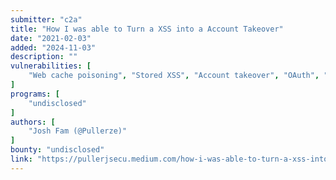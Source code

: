 ```yaml
---
submitter: "c2a"
title: "How I was able to Turn a XSS into a Account Takeover"
date: "2021-02-03"
added: "2024-11-03"
description: ""
vulnerabilities: [
    "Web cache poisoning", "Stored XSS", "Account takeover", "OAuth", "Logic flaw"
]
programs: [
    "undisclosed"
]
authors: [
    "Josh Fam (@Pullerze)"
]
bounty: "undisclosed"
link: "https://pullerjsecu.medium.com/how-i-was-able-to-turn-a-xss-into-a-account-takeover-ae0c478640e7"
---
```




